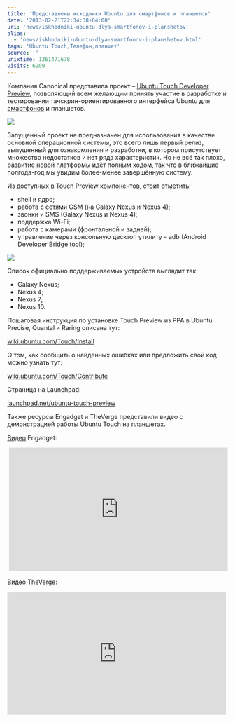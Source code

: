 ```yaml
---
title: 'Представлены исходники Ubuntu для смартфонов и планшетов'
date: '2013-02-21T22:34:38+04:00'
uri: 'news/iskhodniki-ubuntu-dlya-smartfonov-i-planshetov'
alias: 
  - 'news/iskhodniki-ubuntu-dlya-smartfonov-i-planshetov.html'
tags: 'Ubuntu Touch,Телефон,планшет'
source: ''
unixtime: 1361471678
visits: 6209
---
```

Компания Canonical представила проект – [Ubuntu Touch Developer Preview](https://wiki.ubuntu.com/Touch/ReleaseNotes#Nexus_10), позволяющий всем желающим принять участие в разработке и тестировании тачскрин-ориентированного интерфейса Ubuntu для [смартфонов](news/anonsirovana-versiya-ubuntu-dlya-telefonov) и планшетов.

![](img/2013/02/21/22-00/ubuntu-touch-preview-released-8494847643-o.jpg)

Запущенный проект не предназначен для использования в качестве основной операционной системы, это всего лишь первый релиз, выпушенный для ознакомления и разработки, в котором присутствует множество недостатков и нет ряда характеристик. Но не всё так плохо, развитие новой платформы идёт полным ходом, так что в ближайшие полгода-год мы увидим более-менее завершённую систему.

Из доступных в Touch Preview компонентов, стоит отметить:

*   shell и ядро;
*   работа с сетями GSM (на Galaxy Nexus и Nexus 4);
*   звонки и SMS (Galaxy Nexus и Nexus 4);
*   поддержка Wi-Fi;
*   работа с камерами (фронтальной и задней);
*   управление через консольную десктоп утилиту – adb (Android Developer Bridge tool);

[![](img/2013/02/21/22-00/tablet-search-8495948574-o.jpg)](img/2013/02/21/22-00/tablet-search-8495948574-o.jpg)

Список официально поддерживаемых устройств выглядит так:

*   Galaxy Nexus;
*   Nexus 4;
*   Nexus 7;
*   Nexus 10.

Пошаговая инструкция по установке Touch Preview из PPA в Ubuntu Precise, Quantal и Raring описана тут:

[wiki.ubuntu.com/Touch/Install](https://wiki.ubuntu.com/Touch/Install)

О том, как сообщить о найденных ошибках или предложить свой код можно узнать тут:

[wiki.ubuntu.com/Touch/Contribute](https://wiki.ubuntu.com/Touch/Contribute)

Страница на Launchpad:

[launchpad.net/ubuntu-touch-preview](https://launchpad.net/ubuntu-touch-preview)

Также ресурсы Engadget и TheVerge представили видео с демонстрацией работы Ubuntu Touch на планшетах.

[Видео](https://www.youtube.com/watch?v=b7i6EpOPGR0) Engadget:

 <iframe width="500" height="281" src="http://www.youtube.com/embed/b7i6EpOPGR0" frameborder="0" allowfullscreen=""></iframe>

[Видео](https://www.youtube.com/watch?v=XkyYKqKUYXA) TheVerge:

<iframe width="500" height="281" src="http://www.youtube.com/embed/XkyYKqKUYXA" frameborder="0" allowfullscreen=""></iframe>
